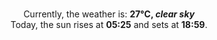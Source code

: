 <p  align="center"><br/>Currently, the weather is: <b> 27°C, <i>clear sky</i></b></br>Today, the sun rises at <b>05:25</b> and sets at <b>18:59</b>.</p>